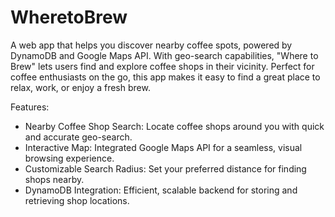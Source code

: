 # WheretoBrew
A web app that helps you discover nearby coffee spots, powered by DynamoDB and Google Maps API. With geo-search capabilities, "Where to Brew" lets users find and explore coffee shops in their vicinity. Perfect for coffee enthusiasts on the go, this app makes it easy to find a great place to relax, work, or enjoy a fresh brew.

Features:
- Nearby Coffee Shop Search: Locate coffee shops around you with quick and accurate geo-search.
- Interactive Map: Integrated Google Maps API for a seamless, visual browsing experience.
- Customizable Search Radius: Set your preferred distance for finding shops nearby.
- DynamoDB Integration: Efficient, scalable backend for storing and retrieving shop locations.
